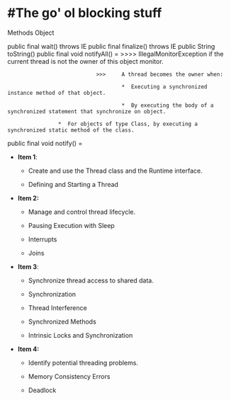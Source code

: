 #The go' ol blocking stuff
===

Methods Object

public final wait() throws IE
public final finalize() throws IE
public String toString()
public final void notifyAll()   =
                                >>>>   IllegalMonitorException 	if the current thread is not the owner of this object monitor.

                                >>>     A thread becomes the owner when:
       
                                        *  Executing a synchronized instance method of that object.

                                        *  By executing the body of a synchronized statement that synchronize on object.

					*  For objects of type Class, by executing a synchronized static method of the class. 
public final void notify()      =

+ **Item 1**:
   
  * Create and use the Thread class and the Runtime interface.

  * Defining and Starting a Thread

+ **Item 2:**
  
   * Manage and control thread lifecycle.

   * Pausing Execution with Sleep
 
   * Interrupts

   * Joins

+ **Item 3**:
  
  * Synchronize thread access to shared data.
  
  * Synchronization
  
  * Thread Interference
  
  * Synchronized Methods
  
  * Intrinsic Locks and Synchronization

+ **Item 4:**
  
  * Identify potential threading problems.
  
  * Memory Consistency Errors
  
  * Deadlock
